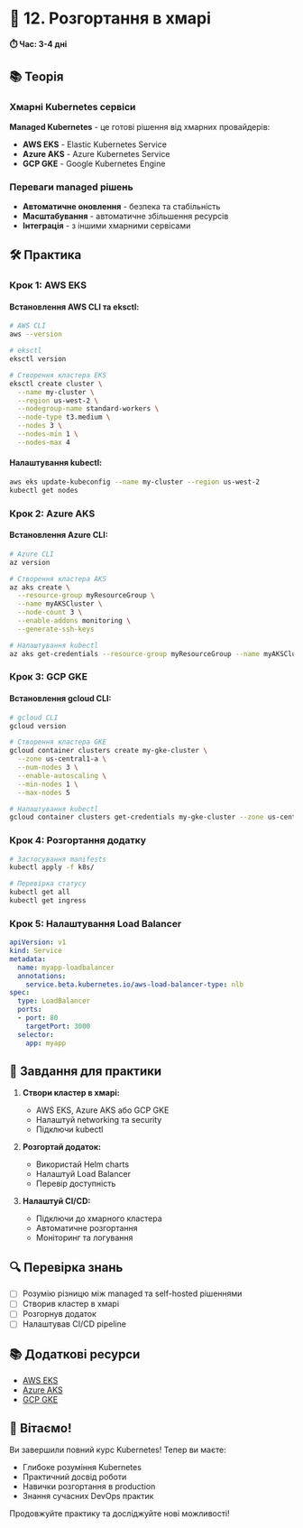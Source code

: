 # 🔹 12. Розгортання в хмарі

**⏱️ Час: 3-4 дні**

## 📚 Теорія

### Хмарні Kubernetes сервіси
**Managed Kubernetes** - це готові рішення від хмарних провайдерів:
- **AWS EKS** - Elastic Kubernetes Service
- **Azure AKS** - Azure Kubernetes Service
- **GCP GKE** - Google Kubernetes Engine

### Переваги managed рішень
- **Автоматичне оновлення** - безпека та стабільність
- **Масштабування** - автоматичне збільшення ресурсів
- **Інтеграція** - з іншими хмарними сервісами

## 🛠️ Практика

### Крок 1: AWS EKS

#### Встановлення AWS CLI та eksctl:
```bash
# AWS CLI
aws --version

# eksctl
eksctl version

# Створення кластера EKS
eksctl create cluster \
  --name my-cluster \
  --region us-west-2 \
  --nodegroup-name standard-workers \
  --node-type t3.medium \
  --nodes 3 \
  --nodes-min 1 \
  --nodes-max 4
```

#### Налаштування kubectl:
```bash
aws eks update-kubeconfig --name my-cluster --region us-west-2
kubectl get nodes
```

### Крок 2: Azure AKS

#### Встановлення Azure CLI:
```bash
# Azure CLI
az version

# Створення кластера AKS
az aks create \
  --resource-group myResourceGroup \
  --name myAKSCluster \
  --node-count 3 \
  --enable-addons monitoring \
  --generate-ssh-keys

# Налаштування kubectl
az aks get-credentials --resource-group myResourceGroup --name myAKSCluster
```

### Крок 3: GCP GKE

#### Встановлення gcloud CLI:
```bash
# gcloud CLI
gcloud version

# Створення кластера GKE
gcloud container clusters create my-gke-cluster \
  --zone us-central1-a \
  --num-nodes 3 \
  --enable-autoscaling \
  --min-nodes 1 \
  --max-nodes 5

# Налаштування kubectl
gcloud container clusters get-credentials my-gke-cluster --zone us-central1-a
```

### Крок 4: Розгортання додатку

```bash
# Застосування manifests
kubectl apply -f k8s/

# Перевірка статусу
kubectl get all
kubectl get ingress
```

### Крок 5: Налаштування Load Balancer

```yaml
apiVersion: v1
kind: Service
metadata:
  name: myapp-loadbalancer
  annotations:
    service.beta.kubernetes.io/aws-load-balancer-type: nlb
spec:
  type: LoadBalancer
  ports:
  - port: 80
    targetPort: 3000
  selector:
    app: myapp
```

## 📝 Завдання для практики

1. **Створи кластер в хмарі:**
   - AWS EKS, Azure AKS або GCP GKE
   - Налаштуй networking та security
   - Підключи kubectl

2. **Розгортай додаток:**
   - Використай Helm charts
   - Налаштуй Load Balancer
   - Перевір доступність

3. **Налаштуй CI/CD:**
   - Підключи до хмарного кластера
   - Автоматичне розгортання
   - Моніторинг та логування

## 🔍 Перевірка знань

- [ ] Розумію різницю між managed та self-hosted рішеннями
- [ ] Створив кластер в хмарі
- [ ] Розгорнув додаток
- [ ] Налаштував CI/CD pipeline

## 📚 Додаткові ресурси

- [AWS EKS](https://aws.amazon.com/eks/)
- [Azure AKS](https://azure.microsoft.com/services/kubernetes-service/)
- [GCP GKE](https://cloud.google.com/kubernetes-engine)

## 🎉 Вітаємо!

Ви завершили повний курс Kubernetes! Тепер ви маєте:
- Глибоке розуміння Kubernetes
- Практичний досвід роботи
- Навички розгортання в production
- Знання сучасних DevOps практик

Продовжуйте практику та досліджуйте нові можливості! 